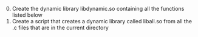 0. Create the dynamic library libdynamic.so containing all the functions listed below
1. Create a script that creates a dynamic library called liball.so from all the .c files that are in the current directory
